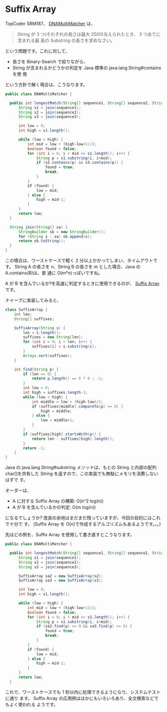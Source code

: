 # Suffix Array

<!--
date: 2007-03-27
-->

TopCoder SRM187、
[DNAMultiMatcher](http://www.topcoder.com/stat?c=problem_statement&pm=2224&rd=4755)
は、

> String が 3 つ(それぞれの長さは最大 2500)与えられたとき、 3 つ全てに含まれる最
> 長の Substring の長さを求めなさい。

という問題です。これに対して、

- 長さを Binary-Search で絞りながら、
- String が含まれるかどうかの判定を Java 標準の java.lang.String\#contains を使
  用

という方針で解く場合は、こうなります。

```java
public class DNAMultiMatcher {

  public int longestMatch(String[] sequence1, String[] sequence2, String[] sequence3) {
      String s1 = join(sequence1);
      String s2 = join(sequence2);
      String s3 = join(sequence3);

      int low = 0;
      int high = s1.length();

      while (low < high) {
          int mid = low + (high-low+1)/2;
          boolean found = false;
          for (int i = 0; i + mid <= s1.length(); i++) {
              String p = s1.substring(i, i+mid);
              if (s2.contains(p) && s3.contains(p)) {
                  found = true;
                  break;
              }
          }
          if (found) {
              low = mid;
          } else {
              high = mid-1;
          }
      }
      return low;
  }

  String join(String[] sa) {
      StringBuilder sb = new StringBuilder();
      for (String s : sa) sb.append(s);
      return sb.toString();
  }
}
```

この場合は、ワーストケースで軽く 2 分以上かかってしまい、タイムアウトです。
String A の長さを n、String B の長さを m とした場合、Java の A.contains(B)は、普
通に O(m\*n)っぽいですね。

A が B を含んでいるか?を高速に判定するときに使用できるのが、
[Suffix Array](http://en.wikipedia.org/wiki/Suffix_array) です。

ナイーブに実装してみると、

```java
class SuffixArray {
    int len;
    String[] suffixes;

    SuffixArray(String s) {
        len = s.length();
        suffixes = new String[len];
        for (int i = 0; i < len; i++) {
            suffixes[i] = s.substring(i);
        }
        Arrays.sort(suffixes);
    }

    int find(String p) {
        if (len == 0) {
            return p.length() == 0 ? 0 : -1;
        }
        int low = 0;
        int high = suffixes.length-1;
        while (low < high) {
            int middle = low + (high-low)/2;
            if (suffixes[middle].compareTo(p) >= 0) {
                high = middle;
            } else {
                low = middle+1;
            }
        }
        if (suffixes[high].startsWith(p)) {
            return len - suffixes[high].length();
        }
        return -1;
    }
}
```

Java の java.lang.String\#substring メソッドは、もとの String と内部の配列
char\[\]を共有した String を返すので、この実装でも無駄にメモリを消費しないはずで
す。

オーダーは、

- A に対する Suffix Array の構築: O(n\^2 log(n))
- A が B を含んでいるかの判定: O(m log(n))

になるでしょうか? 改良の余地はまだまだ残っていますが、今回の目的にはこれで十分で
す。 (Suffix Array を O(n)で作成するアルゴリズムもあるようです。。。)

先ほどの例を、Suffix Array を使用して書き直すとこうなります。

```java
public class DNAMultiMatcher {

  public int longestMatch(String[] sequence1, String[] sequence2, String[] sequence3) {
      String s1 = join(sequence1);
      String s2 = join(sequence2);
      String s3 = join(sequence3);

      SuffixArray sa2 = new SuffixArray(s2);
      SuffixArray sa3 = new SuffixArray(s3);

      int low = 0;
      int high = s1.length();

      while (low < high) {
          int mid = low + (high-low+1)/2;
          boolean found = false;
          for (int i = 0; i + mid <= s1.length(); i++) {
              String p = s1.substring(i, i+mid);
              if (sa2.find(p) >= 0 && sa3.find(p) >= 0) {
                  found = true;
                  break;
              }
          }
          if (found) {
              low = mid;
          } else {
              high = mid-1;
          }
      }
      return low;
  }
```

これで、ワーストケースでも 1 秒以内に処理できるようになり、システムテストに通り
ます。 Suffix Array の応用例はほかにもいろいろあり、全文検索などでもよく使われる
ようです。
